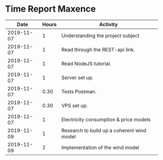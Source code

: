 # Time Report Maxence

| Date  |      Hours    | Activity                                       |
| ----------- | ------- |------------------------------------------------
| 2019-11-07  | 1       | Understanding the project subject               |
| 2019-11-07  | 1       | Read through the REST-api link. |
| 2019-11-07  | 1       | Read NodeJS tutorial. |
| 2019-11-07  | 1       | Server set up. |
| 2019-11-07  | 0.30    | Tests Postman. |
| 2019-11-07  | 0.30    | VPS set up. |
| 2019-11-07  | 1       | Electricity consumption & price models |
| 2019-11-09  | 1       | Research to build up a coherent wind model |
| 2019-11-09  | 2       | Implementation of the wind model |